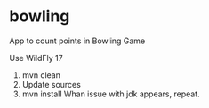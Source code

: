 # bowling
App to count points in Bowling Game

Use WildFly 17

1. mvn clean
2. Update sources
3. mvn install
Whan issue with jdk appears, repeat.
